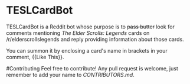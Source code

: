 # TESLCardBot
TESLCardBot is a Reddit bot whose purpose is to ~~pass butter~~ look for comments mentioning *The Elder Scrolls: Legends* cards on /r/elderscrollslegends and reply providing information about those cards.

You can summon it by enclosing a card's name in brackets in your comment, {{Like This}}.

#Contributing
Feel free to contribute! Any pull request is welcome, just remember to add your name to *CONTRIBUTORS.md*.